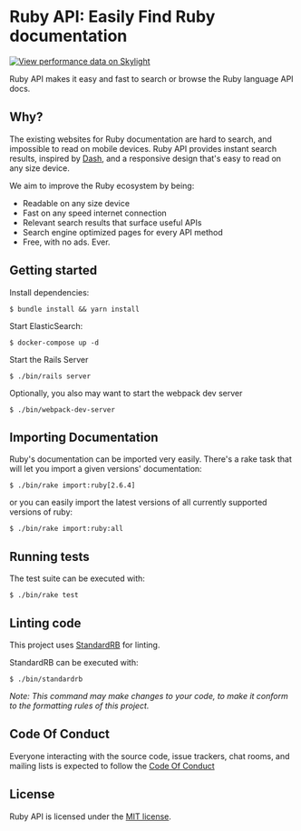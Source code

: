 # Ruby API: Easily Find Ruby documentation 

[![View performance data on Skylight](https://badges.skylight.io/status/k1noEyWLdXuJ.svg)](https://oss.skylight.io/app/applications/k1noEyWLdXuJ) 

Ruby API makes it easy and fast to search or browse the Ruby language API docs.

## Why?

The existing websites for Ruby documentation are hard to search, and impossible to read on mobile devices. Ruby API provides instant search results, inspired by [Dash](http://kapeli.com/dash), and a responsive design that's easy to read on any size device.

We aim to improve the Ruby ecosystem by being:

  * Readable on any size device
  * Fast on any speed internet connection
  * Relevant search results that surface useful APIs
  * Search engine optimized pages for every API method
  * Free, with no ads. Ever.

## Getting started

Install dependencies:

    $ bundle install && yarn install

Start ElasticSearch:

    $ docker-compose up -d

Start the Rails Server

    $ ./bin/rails server

Optionally, you also may want to start the webpack dev server

    $ ./bin/webpack-dev-server

## Importing Documentation

Ruby's documentation can be imported very easily. There's a rake task that will let you import a given versions' documentation:

    $ ./bin/rake import:ruby[2.6.4]

or you can easily import the latest versions of all currently supported versions of ruby:

    $ ./bin/rake import:ruby:all

## Running tests

The test suite can be executed with:

    $ ./bin/rake test

## Linting code

This project uses [StandardRB](https://github.com/testdouble/standard) for linting.

StandardRB can be executed with:

    $ ./bin/standardrb

_Note: This command may make changes to your code, to make it conform to the formatting rules of
this project._

## Code Of Conduct

Everyone interacting with the source code, issue trackers, chat rooms, and mailing lists is expected to follow the [Code Of Conduct](https://github.com/rubyapi/rubyapi/blob/master/CODE_OF_CONDUCT.md)

## License

Ruby API is licensed under the [MIT license](https://github.com/rubyapi/rubyapi/blob/master/LICENSE.md).
